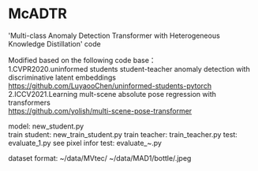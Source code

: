 # McADTR
'Multi-class Anomaly Detection Transformer with Heterogeneous Knowledge Distillation' code

Modified based on the following code base：   
1.CVPR2020.uninformed students student-teacher anomaly detection with discriminative latent embeddings  
https://github.com/LuyaooChen/uninformed-students-pytorch  
2.ICCV2021.Learning mult-scene absolute pose regression with transformers  
https://github.com/yolish/multi-scene-pose-transformer  
  
model: new_student.py  
train student: new_train_student.py
train teacher: train_teacher.py
test: evaluate_1.py
see pixel infor test: evaluate_~.py

dataset format:
~/data/MVtec/
~/data/MAD1/bottle/.jpeg
